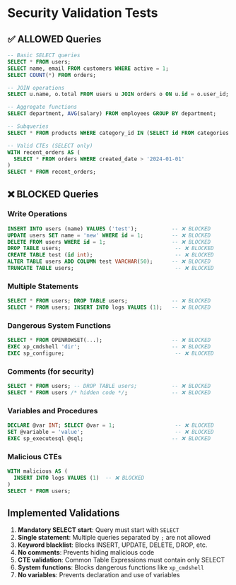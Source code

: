 # Security Validation Tests

## ✅ ALLOWED Queries

```sql
-- Basic SELECT queries
SELECT * FROM users;
SELECT name, email FROM customers WHERE active = 1;
SELECT COUNT(*) FROM orders;

-- JOIN operations
SELECT u.name, o.total FROM users u JOIN orders o ON u.id = o.user_id;

-- Aggregate functions
SELECT department, AVG(salary) FROM employees GROUP BY department;

-- Subqueries
SELECT * FROM products WHERE category_id IN (SELECT id FROM categories WHERE active = 1);

-- Valid CTEs (SELECT only)
WITH recent_orders AS (
  SELECT * FROM orders WHERE created_date > '2024-01-01'
)
SELECT * FROM recent_orders;
```

## ❌ BLOCKED Queries

### Write Operations
```sql
INSERT INTO users (name) VALUES ('test');           -- ❌ BLOCKED
UPDATE users SET name = 'new' WHERE id = 1;         -- ❌ BLOCKED  
DELETE FROM users WHERE id = 1;                     -- ❌ BLOCKED
DROP TABLE users;                                    -- ❌ BLOCKED
CREATE TABLE test (id int);                          -- ❌ BLOCKED
ALTER TABLE users ADD COLUMN test VARCHAR(50);      -- ❌ BLOCKED
TRUNCATE TABLE users;                                -- ❌ BLOCKED
```

### Multiple Statements
```sql
SELECT * FROM users; DROP TABLE users;              -- ❌ BLOCKED
SELECT * FROM users; INSERT INTO logs VALUES (1);   -- ❌ BLOCKED
```

### Dangerous System Functions
```sql
SELECT * FROM OPENROWSET(...);                      -- ❌ BLOCKED
EXEC xp_cmdshell 'dir';                             -- ❌ BLOCKED
EXEC sp_configure;                                   -- ❌ BLOCKED
```

### Comments (for security)
```sql
SELECT * FROM users; -- DROP TABLE users;           -- ❌ BLOCKED
SELECT * FROM users /* hidden code */;              -- ❌ BLOCKED
```

### Variables and Procedures
```sql
DECLARE @var INT; SELECT @var = 1;                   -- ❌ BLOCKED
SET @variable = 'value';                             -- ❌ BLOCKED
EXEC sp_executesql @sql;                            -- ❌ BLOCKED
```

### Malicious CTEs
```sql
WITH malicious AS (
  INSERT INTO logs VALUES (1)  -- ❌ BLOCKED
)
SELECT * FROM users;
```

## Implemented Validations

1. **Mandatory SELECT start**: Query must start with `SELECT`
2. **Single statement**: Multiple queries separated by `;` are not allowed
3. **Keyword blacklist**: Blocks INSERT, UPDATE, DELETE, DROP, etc.
4. **No comments**: Prevents hiding malicious code
5. **CTE validation**: Common Table Expressions must contain only SELECT
6. **System functions**: Blocks dangerous functions like `xp_cmdshell`
7. **No variables**: Prevents declaration and use of variables
